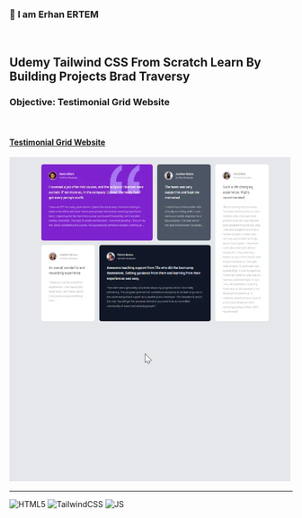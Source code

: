### 👋 **I am Erhan ERTEM**

&emsp;

## Udemy Tailwind CSS From Scratch Learn By Building Projects Brad Traversy

### **Objective:** Testimonial Grid Website

&emsp;

#### [Testimonial Grid Website](https://testimonial-erhan-ertem.netlify.app/)

<img src="./screenshot.webp" width="500px"/>

---

![HTML5](https://img.shields.io/badge/HTML5-E34F26?style=square&logo=html5&logoColor=white)
![TailwindCSS](https://img.shields.io/badge/Tailwind_CSS-%2338B2AC.svg?style=square&logo=tailwind-css&logoColor=white)
![JS](https://img.shields.io/badge/JavaScript-323330?style=square&logo=javascript&logoColor=F7DF1E)
